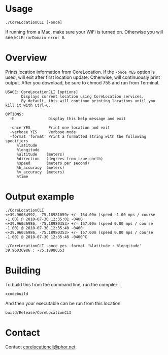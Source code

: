 # Usage

`./CoreLocationCLI [-once]`

If running from a Mac, make sure your WiFi is turned on. Otherwise you will see `kCLErrorDomain error 0`.

# Overview

Prints location information from CoreLocation. If the `-once YES` option
is used, will exit after first location update. Otherwise, will
continuously print output. After you download, be sure to chmod 755
and run from Terminal.

    USAGE: CoreLocationCLI [options]
           Displays current location using CoreLocation services.
           By default, this will continue printing locations until you kill it with Ctrl-C.
    
    OPTIONS:
      -h               Display this help message and exit
    
      -once YES        Print one location and exit
      -verbose YES     Verbose mode
      -format 'format' Print a formatted string with the following specifiers
         %latitude
         %longitude
         %altitude    (meters)
         %direction   (degrees from true north)
         %speed       (meters per second)
         %h_accuracy  (meters)
         %v_accuracy  (meters)
         %time

# Output example

    ./CoreLocationCLI 
    <+39.96034992, -75.18981059> +/- 154.00m (speed -1.00 mps / course -1.00) @ 2010-07-30 12:35:01 -0400
    <+39.96036986, -75.18980353> +/- 157.00m (speed 0.00 mps / course -1.00) @ 2010-07-30 12:35:40 -0400
    <+39.96036986, -75.18980353> +/- 157.00m (speed 0.00 mps / course -1.00) @ 2010-07-30 12:35:48 -0400^C
    
    ./CoreLocationCLI -once yes -format '%latitude : %longitude'
    39.96036986 : -75.18980353

# Building

To build this from the command line, run the compiler:

    xcodebuild
    
And then your executable can be run from this location: 

    build/Release/CoreLocationCLI

# Contact

Contact corelocationcli@phor.net

